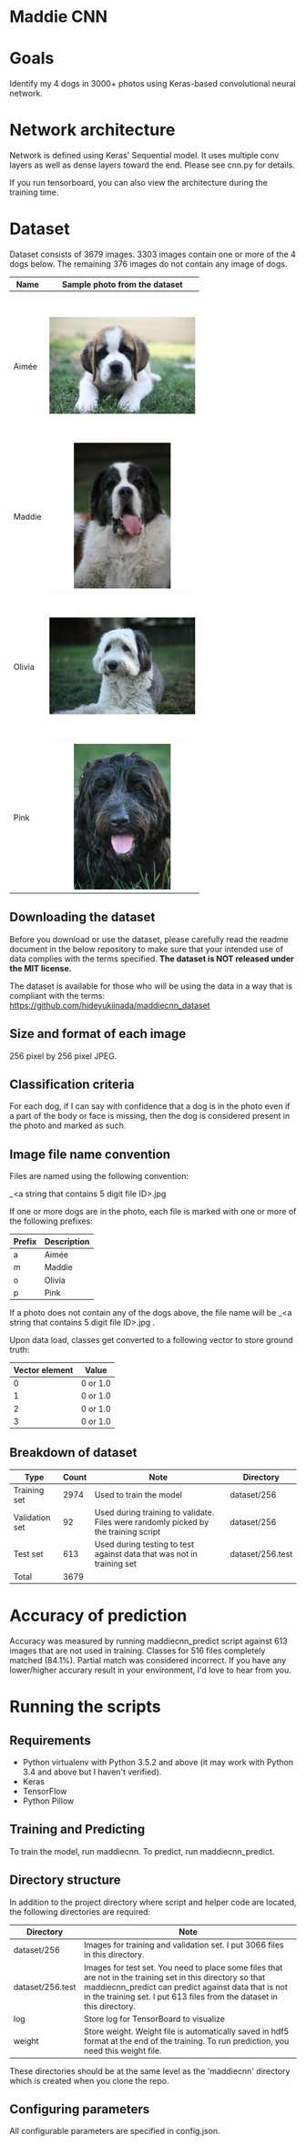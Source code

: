 # Maddie CNN

# Goals
Identify my 4 dogs in 3000+ photos using Keras-based convolutional neural network.

# Network architecture
Network is defined using Keras' Sequential model.  It uses multiple conv layers as well as dense layers toward the end.  Please see cnn.py for details.

If you run tensorboard, you can also view the architecture during the training time.

# Dataset
Dataset consists of 3679 images.  3303 images contain one or more of the 4 dogs below.  The remaining 376 images do not contain any image of dogs. 

|  Name | Sample photo from the dataset  |
|---|---|
| Aimée | ![Image of Aimee](assets/images/a_02059.jpg_256x256.jpg) |
| Maddie | ![Image of Maddie](assets/images/m_01409.jpg_256x256.jpg) |
| Olivia | ![Image of Olivia](assets/images/o_01106.jpg_256x256.jpg) |
| Pink | ![Image of Pink](assets/images/p_01216.jpg_256x256.jpg) |

## Downloading the dataset
Before you download or use the dataset, please carefully read the readme document in the below repository to make sure that your intended use of data complies with the terms specified.  **The dataset is NOT released under the MIT license.**

The dataset is available for those who will be using the data in a way that is compliant with the terms:
https://github.com/hideyukiinada/maddiecnn_dataset

## Size and format of each image
256 pixel by 256 pixel JPEG.

## Classification criteria
For each dog, if I can say with confidence that a dog is in the photo even if a part of the body or face is missing, then the dog is considered present in the photo and marked as such.

## Image file name convention 
Files are named using the following convention:

<Name prefixes>_<a string that contains 5 digit file ID>.jpg

If one or more dogs are in the photo, each file is marked with one or more of the following prefixes: 

| Prefix | Description
|---|---|
| a | Aimée |
| m | Maddie |
| o | Olivia |
| p | Pink |

  
If a photo does not contain any of the dogs above, the file name will be _<a string that contains 5 digit file ID>.jpg
.

Upon data load, classes get converted to a following vector to store ground truth:

| Vector element | Value |
|---|---|
|0|0 or 1.0|
|1|0 or 1.0|
|2|0 or 1.0|
|3|0 or 1.0|

## Breakdown of dataset
| Type | Count | Note | Directory | 
|---|---|---|---|
| Training set | 2974 | Used to train the model | dataset/256 |
| Validation set | 92 | Used during training to validate.  Files were randomly picked by the training script |  dataset/256 |
| Test set | 613 | Used during testing to test against data that was not in training set |  dataset/256.test |
| Total | 3679 |   |

# Accuracy of prediction
Accuracy was measured by running maddiecnn_predict script against 613 images that are not used in training.
Classes for 516 files completely matched (84.1%).  Partial match was considered incorrect.
If you have any lower/higher accurary result in your environment, I'd love to hear from you.

# Running the scripts
## Requirements
- Python virtualenv with Python 3.5.2 and above (it may work with Python 3.4 and above but I haven't verified).
- Keras
- TensorFlow
- Python Pillow

## Training and Predicting
To train the model, run maddiecnn.  To predict, run maddiecnn_predict.

## Directory structure
In addition to the project directory where script and helper code are located, the following directories are required:

| Directory | Note |
|---|---|
| dataset/256 | Images for training and validation set. I put 3066 files in this directory. |
| dataset/256.test | Images for test set.  You need to place some files that are not in the training set in this directory so that maddiecnn_predict can predict against data that is not in the training set. I put 613 files from the dataset in this directory. |
| log | Store log for TensorBoard to visualize |
| weight | Store weight.  Weight file is automatically saved in hdf5 format at the end of the training. To run prediction, you need this weight file.|

These directories should be at the same level as the 'maddiecnn' directory which is created when you clone the repo.

## Configuring parameters
All configurable parameters are specified in config.json.

